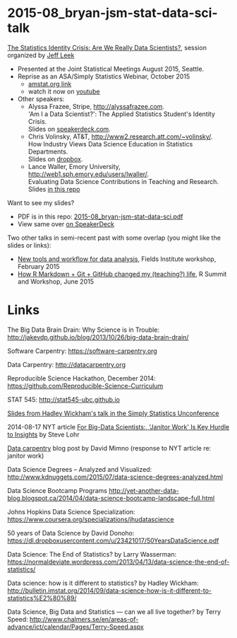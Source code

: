 # 2015-08_bryan-jsm-stat-data-sci-talk

[The Statistics Identity Crisis: Are We Really Data Scientists?](https://www.amstat.org/meetings/jsm/2015/onlineprogram/ActivityDetails.cfm?SessionID=211266), session organized by [Jeff Leek](http://jtleek.com)

  * Presented at the Joint Statistical Meetings August 2015, Seattle.
  * Reprise as an ASA/Simply Statistics Webinar, October 2015
    - [amstat.org link](http://www.amstat.org/education/weblectures/index.cfm#JSMEncore)
    - watch it now on [youtube](https://youtu.be/JLs01Z5baSU)
  * Other speakers:
    - Alyssa Frazee, Stripe, <http://alyssafrazee.com>.  
      'Am I a Data Scientist?': The Applied Statistics Student's Identity Crisis.  
      Slides on [speakerdeck.com](https://speakerdeck.com/alyssafrazee/am-i-a-data-scientist).
    - Chris Volinsky, AT&T, <http://www2.research.att.com/~volinsky/>.  
      How Industry Views Data Science Education in Statistics Departments.  
      Slides on [dropbox](https://www.dropbox.com/s/9mktsssujsapw3t/JSM2015-DataScience-Volinsky.pdf?dl=0).
    - Lance Waller, Emory University, <http://web1.sph.emory.edu/users/lwaller/>.  
      Evaluating Data Science Contributions in Teaching and Research.  
      Slides [in this repo](2015-10_waller-data-science-promotion-tenure.pdf) 

Want to see my slides?

  * PDF is in this repo: [2015-08_bryan-jsm-stat-data-sci.pdf](2015-08_bryan-jsm-stat-data-sci.pdf)
  * View same over [on SpeakerDeck](https://speakerdeck.com/jennybc/teach-data-science-and-they-will-come)

Two other talks in semi-recent past with some overlap (you might like the slides or links):

  * [New tools and workflow for data analysis](https://github.com/jennybc/2015-02-23_bryan-fields-talk), Fields Institute workshop, February 2015
  * [How R Markdown + Git + GitHub changed my (teaching?) life](https://github.com/jennybc/2015-06-28_r-summit-talk), R Summit and Workshop, June 2015

Links
========================================================

The Big Data Brain Drain: Why Science is in Trouble: <http://jakevdp.github.io/blog/2013/10/26/big-data-brain-drain/>

Software Carpentry: <https://software-carpentry.org>

Data Carpentry: <http://datacarpentry.org>

Reproducible Science Hackathon, December 2014: <https://github.com/Reproducible-Science-Curriculum>

STAT 545: <http://stat545-ubc.github.io>

[Slides from Hadley Wickham's talk in the Simply Statistics Unconference](http://t.co/D931Og8mq3)

2014-08-17 NYT article [For Big-Data Scientists:, 'Janitor Work' Is Key Hurdle to Insights](http://www.nytimes.com/2014/08/18/technology/for-big-data-scientists-hurdle-to-insights-is-janitor-work.html?partner=rss&emc=rss&smid=tw-nytimesscience&_r=0) by Steve Lohr

[Data carpentry](http://mimno.infosci.cornell.edu/b/articles/carpentry/) blog post by David Mimno (response to NYT article re: janitor work)

Data Science Degrees – Analyzed and Visualized: <http://www.kdnuggets.com/2015/07/data-science-degrees-analyzed.html>

Data Science Bootcamp Programs
<http://yet-another-data-blog.blogspot.ca/2014/04/data-science-bootcamp-landscape-full.html>

Johns Hopkins Data Science Specialization: <https://www.coursera.org/specializations/jhudatascience>

50 years of Data Science by David Donoho: <https://dl.dropboxusercontent.com/u/23421017/50YearsDataScience.pdf>

Data Science: The End of Statistics? by Larry Wasserman: <https://normaldeviate.wordpress.com/2013/04/13/data-science-the-end-of-statistics/>

Data science: how is it different to statistics? by Hadley Wickham: <http://bulletin.imstat.org/2014/09/data-science-how-is-it-different-to-statistics%E2%80%89/>

Data Science, Big Data and Statistics — can we all live together? by Terry Speed: <http://www.chalmers.se/en/areas-of-advance/ict/calendar/Pages/Terry-Speed.aspx>

